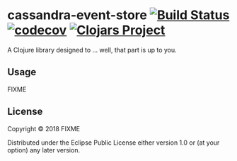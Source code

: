 # cassandra-event-store [![Build Status](https://travis-ci.org/amitayh/event-store.svg?branch=master)](https://travis-ci.org/amitayh/event-store) [![codecov](https://codecov.io/gh/amitayh/event-store/branch/master/graph/badge.svg)](https://codecov.io/gh/amitayh/event-store) [![Clojars Project](https://img.shields.io/clojars/v/org.amitayh.event-store.svg)](https://clojars.org/org.amitayh.event-store)

A Clojure library designed to ... well, that part is up to you.

## Usage

FIXME

## License

Copyright © 2018 FIXME

Distributed under the Eclipse Public License either version 1.0 or (at
your option) any later version.
